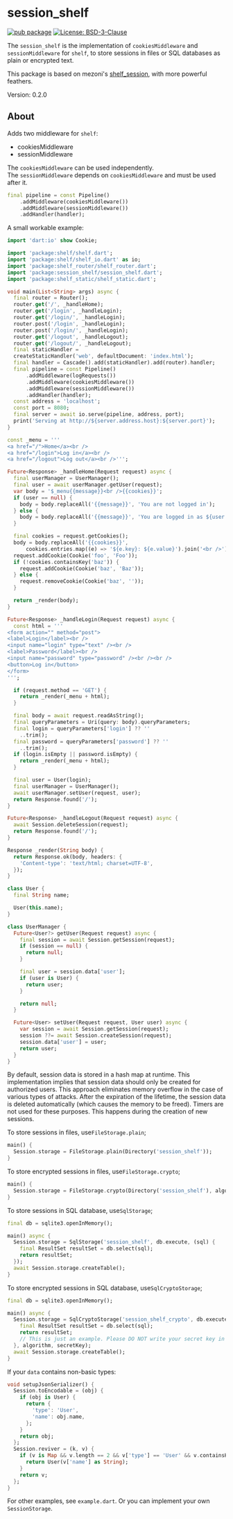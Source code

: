 # session_shelf

[![pub package](https://img.shields.io/pub/v/session_shelf.svg)](https://pub.dev/packages/session_shelf)
[![License: BSD-3-Clause](https://img.shields.io/github/license/sun-jiao/session_shelf)](https://opensource.org/licenses/bsd-3-clause)

The `session_shelf` is the implementation of `cookiesMiddleware` and  `sessionMiddleware` for `shelf`, to store sessions in files or SQL databases as plain or encrypted text.

This package is based on mezoni's [shelf_session](https://pub.dev/packages/shelf_session), with more powerful feathers.

Version: 0.2.0

## About

Adds two middleware for `shelf`:
- cookiesMiddleware
- sessionMiddleware

The `cookiesMiddleware` can be used independently.  
The `sessionMiddleware` depends on `cookiesMiddleware` and must be used after it.

```dart
final pipeline = const Pipeline()
    .addMiddleware(cookiesMiddleware())
    .addMiddleware(sessionMiddleware())
    .addHandler(handler);
```

A small workable example:

```dart
import 'dart:io' show Cookie;

import 'package:shelf/shelf.dart';
import 'package:shelf/shelf_io.dart' as io;
import 'package:shelf_router/shelf_router.dart';
import 'package:session_shelf/session_shelf.dart';
import 'package:shelf_static/shelf_static.dart';

void main(List<String> args) async {
  final router = Router();
  router.get('/', _handleHome);
  router.get('/login', _handleLogin);
  router.get('/login/', _handleLogin);
  router.post('/login', _handleLogin);
  router.post('/login/', _handleLogin);
  router.get('/logout', _handleLogout);
  router.get('/logout/', _handleLogout);
  final staticHandler =
  createStaticHandler('web', defaultDocument: 'index.html');
  final handler = Cascade().add(staticHandler).add(router).handler;
  final pipeline = const Pipeline()
      .addMiddleware(logRequests())
      .addMiddleware(cookiesMiddleware())
      .addMiddleware(sessionMiddleware())
      .addHandler(handler);
  const address = 'localhost';
  const port = 8080;
  final server = await io.serve(pipeline, address, port);
  print('Serving at http://${server.address.host}:${server.port}');
}

const _menu = '''
<a href="/">Home</a><br />
<a href="/login">Log in</a><br />
<a href="/logout">Log out</a><br />''';

Future<Response> _handleHome(Request request) async {
  final userManager = UserManager();
  final user = await userManager.getUser(request);
  var body = '$_menu{{message}}<br />{{cookies}}';
  if (user == null) {
    body = body.replaceAll('{{message}}', 'You are not logged in');
  } else {
    body = body.replaceAll('{{message}}', 'You are logged in as ${user.name}');
  }

  final cookies = request.getCookies();
  body = body.replaceAll('{{cookies}}',
      cookies.entries.map((e) => '${e.key}: ${e.value}').join('<br />'));
  request.addCookie(Cookie('foo', 'Foo'));
  if (!cookies.containsKey('baz')) {
    request.addCookie(Cookie('baz', 'Baz'));
  } else {
    request.removeCookie(Cookie('baz', ''));
  }

  return _render(body);
}

Future<Response> _handleLogin(Request request) async {
  const html = '''
<form action="" method="post">
<label>Login</label><br />
<input name="login" type="text" /><br />
<label>Password</label><br />
<input name="password" type="password" /><br /><br />
<button>Log in</button>
</form>
''';

  if (request.method == 'GET') {
    return _render(_menu + html);
  }

  final body = await request.readAsString();
  final queryParameters = Uri(query: body).queryParameters;
  final login = queryParameters['login'] ?? ''
    ..trim();
  final password = queryParameters['password'] ?? ''
    ..trim();
  if (login.isEmpty || password.isEmpty) {
    return _render(_menu + html);
  }

  final user = User(login);
  final userManager = UserManager();
  await userManager.setUser(request, user);
  return Response.found('/');
}

Future<Response> _handleLogout(Request request) async {
  await Session.deleteSession(request);
  return Response.found('/');
}

Response _render(String body) {
  return Response.ok(body, headers: {
    'Content-type': 'text/html; charset=UTF-8',
  });
}

class User {
  final String name;

  User(this.name);
}

class UserManager {
  Future<User?> getUser(Request request) async {
    final session = await Session.getSession(request);
    if (session == null) {
      return null;
    }

    final user = session.data['user'];
    if (user is User) {
      return user;
    }

    return null;
  }

  Future<User> setUser(Request request, User user) async {
    var session = await Session.getSession(request);
    session ??= await Session.createSession(request);
    session.data['user'] = user;
    return user;
  }
}

```

By default, session data is stored in a hash map at runtime.
This implementation implies that session data should only be created for authorized users.
This approach eliminates memory overflow in the case of various types of attacks.
After the expiration of the lifetime, the session data is deleted automatically (which causes the memory to be freed).
Timers are not used for these purposes. This happens during the creation of new sessions.

To store sessions in files, use`FileStorage.plain`;

```dart
main() {
  Session.storage = FileStorage.plain(Directory('session_shelf'));
}
```

To store encrypted sessions in files, use`FileStorage.crypto`;

```dart
main() {
  Session.storage = FileStorage.crypto(Directory('session_shelf'), algorithm, secretKey);
}
```

To store sessions in SQL database, use`SqlStorage`;

```dart
final db = sqlite3.openInMemory();

main() async {
  Session.storage = SqlStorage('session_shelf', db.execute, (sql) {
    final ResultSet resultSet = db.select(sql);
    return resultSet;
  });
  await Session.storage.createTable();
}
```

To store encrypted sessions in SQL database, use`SqlCryptoStorage`;

```dart
final db = sqlite3.openInMemory();

main() async {
  Session.storage = SqlCryptoStorage('session_shelf_crypto', db.execute, (sql) {
    final ResultSet resultSet = db.select(sql);
    return resultSet;
    // This is just an example. Please DO NOT write your secret key in code.
  }, algorithm, secretKey);
  await Session.storage.createTable();
}
```

If your `data` contains non-basic types:

```dart
void setupJsonSerializer() {
  Session.toEncodable = (obj) {
    if (obj is User) {
      return {
        'type': 'User',
        'name': obj.name,
      };
    }
    return obj;
  };
  Session.reviver = (k, v) {
    if (v is Map && v.length == 2 && v['type'] == 'User' && v.containsKey('name')) {
      return User(v['name'] as String);
    }
    return v;
  };
}
```

For other examples, see `example.dart`. Or you can implement your own `SessionStorage`.
